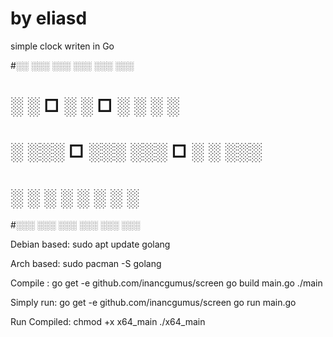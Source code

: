 # by eliasd

simple clock writen in Go

#░░   ░░░       ░░░  ░░░       ░░░  ░░░  
# ░     ░   □   ░    ░     □   ░ ░  ░ ░  
# ░   ░░░   □   ░░░  ░░░   □   ░ ░  ░░░  
# ░   ░           ░  ░ ░       ░ ░    ░  
#░░░  ░░░       ░░░  ░░░       ░░░  ░░░ 



Debian based:
sudo apt update golang

Arch based:
sudo pacman -S golang



Compile :
go get -e github.com/inancgumus/screen
go build main.go
./main

Simply run: 
go get -e github.com/inancgumus/screen
go run main.go


Run Compiled:
chmod +x x64_main
./x64_main
